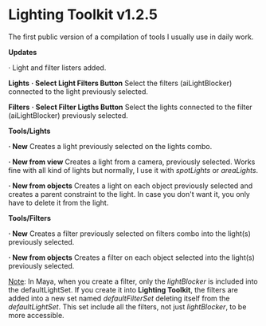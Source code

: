  # Lighting Toolkit v1.2.5

The first public version of a compilation of tools I usually use in daily work.

<b>Updates</b>

 · Light and filter listers added.

<b>Lights</b>
  <b>· Select Light Filters Button</b>
  Select the filters (aiLightBlocker) connected to the light previously selected.
  
<b>Filters</b>
  <b>· Select Filter Ligths Button</b>
  Select the lights connected to the filter (aiLightBlocker) previously selected.
  
<b>Tools/Lights</b>

  <b>· New</b>
  Creates a light previously selected on the lights combo.
  
  <b>· New from view</b>
  Creates a light from a camera, previously selected. Works fine with all kind of lights but normally, I use it with <i>spotLights</i> or <i>areaLights</i>.
  
  <b>· New from objects</b>
  Creates a light on each object previously selected and creates a parent constraint to the light. In case you don't want it, you only have to delete it from the light.
  
<b>Tools/Filters</b>

  <b>· New</b>
  Creates a filter previously selected on filters combo into the light(s) previously selected.
  
  <b>· New from objects</b>
  Creates a filter on each object selected into the light(s) previously selected.
  
  <u>Note</u>: In Maya, when you create a filter, only the <i>lightBlocker</i> is included into the defaultLightSet. If you create it into <b>Lighting Toolkit</b>, the filters are added into a new set named <i>defaultFilterSet</i> deleting itself from the <i>defaultLightSet</i>. This set include all the filters, not just <i>lightBlocker</i>, to be more accessible. 
